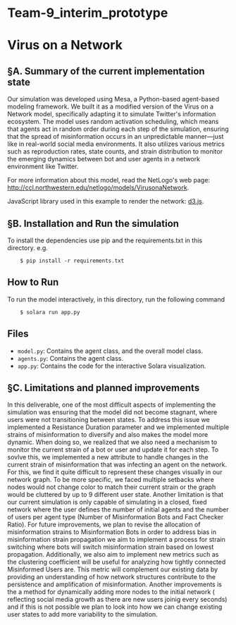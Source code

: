 # Team-9_interim_prototype

# Virus on a Network

## §A. Summary of the current implementation state

Our simulation was developed using Mesa, a Python-based agent-based modeling framework. We built it as a modified version of the Virus on a Network model, specifically adapting it to simulate Twitter's information ecosystem. The model uses random activation scheduling, which means that agents act in random order during each step of the simulation, ensuring that the spread of misinformation occurs in an unpredictable manner—just like in real-world social media environments. It also utilizes various metrics such as reproduction rates, state counts, and strain distribution to monitor the emerging dynamics between bot and user agents in a network environment like Twitter.

For more information about this model, read the NetLogo's web page: http://ccl.northwestern.edu/netlogo/models/VirusonaNetwork.

JavaScript library used in this example to render the network: [d3.js](https://d3js.org/).

## §B. Installation and Run the simulation

To install the dependencies use pip and the requirements.txt in this directory. e.g.

```
    $ pip install -r requirements.txt
```

## How to Run

To run the model interactively, in this directory, run the following command

```
    $ solara run app.py
```

## Files

* ``model.py``: Contains the agent class, and the overall model class.
* ``agents.py``: Contains the agent class.
* ``app.py``: Contains the code for the interactive Solara visualization.

## §C. Limitations and planned improvements 
In this deliverable, one of the most difficult aspects of implementing the simulation was ensuring that the model did not become stagnant, where users were not transitioning between states. To address this issue we implemented a Resistance Duration parameter and we implemented multiple strains of misinformation to diversify and also makes the model more dynamic. When doing so, we realized that we also need a mechanism to monitor the current strain of a bot or user and update it for each step. To sovlve this, we implemented a new attribute to handle changes in the current strain of misinformation that was infecting an agent on the network. For this, we find it quite difficult to represent these changes visually in our network graph. To be more specific, we faced multiple setbacks where nodes would not change color to match their current strain or the graph would be cluttered by up to 9 different user state. Another limitation is that our current simulation is only capable of simulating in a closed, fixed network where the user defines the number of initial agents and the number of users per agent type (Number of Misinformation Bots and Fact Checker Ratio). For future improvements, we plan to revise the allocation of misinformation strains to Misinformation Bots in order to address bias in misinformation strain propagation we aim to implement a process for strain switching where bots will switch misinformation strain based on lowest propagation. Additionally, we also aim to implement new metrics such as the clustering coefficient will be useful for analyzing how tightly connected Misinformed Users are. This metric will complement our existing data by providing an understanding of how network structures contribute to the persistence and amplification of misinformation. Another improvements is the  a method for dynamically adding more nodes to the initial network ( reflecting social media growth as there are new users joinig every seconds) and if this is not possible we plan to look into how we can change existing user states to add more variability to the simulation.
